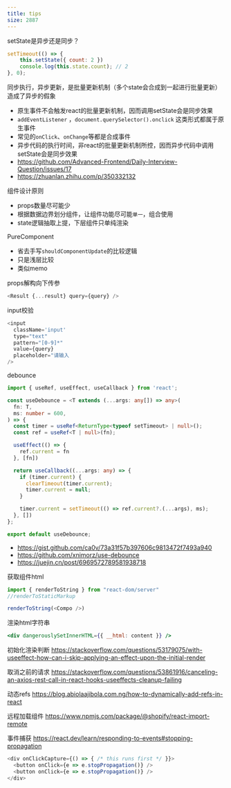 ```yaml
---
title: tips
size: 2887
---
```

setState是异步还是同步？
```javascript
setTimeout(() => {
	this.setState({ count: 2 })
	console.log(this.state.count); // 2
}, 0);
```
同步执行，异步更新，是批量更新机制（多个state会合成到一起进行批量更新）造成了异步的假象
- 原生事件不会触发react的批量更新机制，因而调用setState会是同步效果
-  `addEventListener` ，`document.querySelector().onclick` 这类形式都属于原生事件
- 常见的`onClick`、`onChange`等都是合成事件
- 异步代码的执行时间，非react的批量更新机制所控，因而异步代码中调用setState会是同步效果
- https://github.com/Advanced-Frontend/Daily-Interview-Question/issues/17
- https://zhuanlan.zhihu.com/p/350332132

组件设计原则
- props数量尽可能少
- 根据数据边界划分组件，让组件功能尽可能`单一`，组合使用
- state逻辑抽取上提，下层组件只单纯渲染

PureComponent
- 省去手写`shouldComponentUpdate`的比较逻辑
- 只是浅层比较
- 类似memo

props解构向下传参
```javascript
<Result {...result} query={query} />
```

input校验
```javascript
<input 
  className='input' 
  type="text"
  pattern="[0-9]*"
  value={query}
  placeholder="请输入
/>
```

debounce
```typescript
import { useRef, useEffect, useCallback } from 'react';

const useDebounce = <T extends (...args: any[]) => any>(
  fn: T,
  ms: number = 600,
) => {
  const timer = useRef<ReturnType<typeof setTimeout> | null>();
  const ref = useRef<T | null>(fn);

  useEffect(() => {
    ref.current = fn
  }, [fn])

  return useCallback((...args: any) => {
    if (timer.current) {
      clearTimeout(timer.current);
      timer.current = null;
    }

    timer.current = setTimeout(() => ref.current?.(...args), ms);
  }, [])
};

export default useDebounce;
```
- https://gist.github.com/ca0v/73a31f57b397606c9813472f7493a940
- https://github.com/xnimorz/use-debounce
- https://juejin.cn/post/6969572789581938718

获取组件html
```js
import { renderToString } from "react-dom/server"
//renderToStaticMarkup

renderToString(<Compo />)
```

渲染html字符串
```jsx
<div dangerouslySetInnerHTML={{ __html: content }} />
```

初始化渲染判断
https://stackoverflow.com/questions/53179075/with-useeffect-how-can-i-skip-applying-an-effect-upon-the-initial-render

取消之前的请求
https://stackoverflow.com/questions/53861916/canceling-an-axios-rest-call-in-react-hooks-useeffects-cleanup-failing

动态refs
https://blog.abiolaajibola.com.ng/how-to-dynamically-add-refs-in-react

远程加载组件
https://www.npmjs.com/package/@shopify/react-import-remote

事件捕获
https://react.dev/learn/responding-to-events#stopping-propagation
```js
<div onClickCapture={() => { /* this runs first */ }}>
  <button onClick={e => e.stopPropagation()} />
  <button onClick={e => e.stopPropagation()} />
</div>
```
